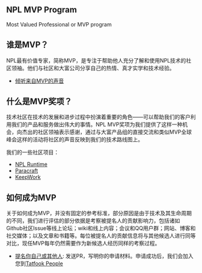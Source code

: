 ## NPL MVP Program
Most Valued Professional or MVP program

## 谁是MVP？

NPL最有价值专家，简称MVP，是专注于帮助他人充分了解和使用NPL技术的社区领袖。他们与社区和大富公司分享自己的热情、真才实学和技术经验。

- [倾听来自MVP的声音](https://github.com/orgs/tatfook/people)

## 什么是MVP奖项？

技术社区在技术的发展和进步过程中扮演着重要的角色——可以帮助我们的客户利用我们的产品和服务做出伟大的事情。NPL MVP奖项为我们提供了这样一种机会，向杰出的社区领袖表示感谢，通过与大富产品组的直接交流和类似MVP全球峰会这样的活动将社区的声音反映到我们的技术路线图上。

我们的一些社区项目：
- [NPL Runtime](https://github.com/LiXizhi/NPLRuntime/issues)
- [Paracraft](https://github.com/LiXizhi/paracraft/issues)
- [KeepWork](https://github.com/tatfook/wikicraft/issues)


## 如何成为MVP

关于如何成为MVP，并没有固定的参考标准，部分原因是由于技术及其生命周期的不同，我们进行评估的部分依据是考察被提名人的贡献影响力，包括诸如Github社区Issue等线上论坛；wiki和线上内容；会议和QQ用户群；网站、博客和社交媒体；以及文章和书籍等。每位被提名人的贡献信息将与其他候选人进行同等对比，现任MVP每年仍然需要作为新候选人经历同样的考察过程。

- [提名你自己或其他人](https://github.com/tatfook/MVP/pulls): 发送PR，写明你的申请材料。申请成功后，我们会加入您到[Tatfook People](https://github.com/orgs/tatfook/people)

